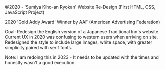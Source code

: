 @2020 - 'Sumiya Kiho-an Ryokan' Website Re-Design (First HTML, CSS, JavaScript Project) 

2020 'Gold Addy Award' Winner by AAF (American Advertising Federation)

Goal: Redesign the English version of a Japanese Traditional Inn's website. Current UX in 2020 was confusing to western users when arriving on site. Redesigned the style to include large images, white space, with greater simplicity paired with serif fonts.

Note: I am redoing this in 2023 - It needs to be updated with the times and honestly wasn't a good execution.
